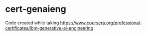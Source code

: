 # cert-genaieng
Code created while taking https://www.coursera.org/professional-certificates/ibm-generative-ai-engineering
